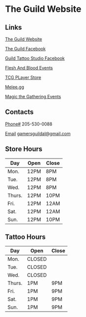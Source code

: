 # The Guild Website

## Links

[The Guild Website](theguilsal.com)

[The Guild Facebook](https://www.facebook.com/gamersguildal/)

[Guild Tattoo Studio Facebook](https://www.facebook.com/theguildALtattoostudio)

[Flesh And Blood Events](https://fabtcg.com/en/locator/gamers-guild-al/)

[TCG PLayer Store](https://www.tcgplayer.com/search/all/product?seller=7d154405&view=grid)

[Melee.gg](https://melee.gg/Profile/Index/The_Guild)

[Magic the Gathering Events](https://locator.wizards.com/store/15234)

## Contacts

[Phone#](1-205-530-0088) 205-530-0088

[Email](gamersguildal@gmail.com) gamersguildal@gmail.com

## Store Hours

| Day    | Open | Close |
| ------ | ---- | ----- |
| Mon.   | 12PM | 8PM   |
| Tue.   | 12PM | 8PM   |
| Wed.   | 12PM | 8PM   |
| Thurs. | 12PM | 10PM  |
| Fri.   | 12PM | 12AM  |
| Sat.   | 12PM | 12AM  |
| Sun.   | 12PM | 10PM  |

## Tattoo Hours

| Day    | Open   | Close |
| ------ | ------ | ----- |
| Mon.   | CLOSED |
| Tue.   | CLOSED |
| Wed.   | CLOSED |
| Thurs. | 1PM    | 9PM   |
| Fri.   | 1PM    | 9PM   |
| Sat.   | 1PM    | 9PM   |
| Sun.   | 1PM    | 9PM   |
